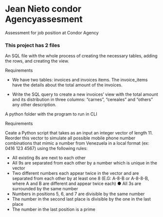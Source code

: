 # Jean Nieto condor Agencyassesment
Assessment for job position at Condor Agency

### This project has 2 files

An SQL file with the whole process of creating the necessary tables, adding the rows, and creating the view.

Requirements
- We have two tables: invoices and invoices items. The invoice_items have the details
about the total amount of the invoices.

- Write the SQL query to create a new invoices’ view with the total amount and its
distribution in three columns: “carnes”, “cereales” and “others” any other description.

A python folder with the program to run in CLI

Requirements

Ceate a Python script that takes as an input an integer vector of length 11. Reorder this vector to simulate all possible mobile phone number combinations that mimic a number from Venezuela in a local format (ex: 0416 123 4567) using the following rules: 
- All existing 8s are next to each other 
- All 9s are separated from each other by a number which is unique in the vector 
- Two different numbers each appear twice in the vector and are separated from each other by at least one 8 (E.G: A-8-B or A-8-8-B, where A and B are different and appear twice each) ● All 3s are surrounded by the same number 
- Numbers in positions 5, 6, and 7 are divisible by the same number
- The number in the second last place is divisible by the one in the last place 
- The number in the last position is a prime
